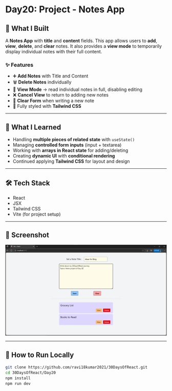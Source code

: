 # Day20: Project - Notes App

## 🚀 What I Built

A **Notes App** with **title** and **content** fields. This app allows users to **add**, **view**, **delete**, and **clear** notes. It also provides a **view mode** to temporarily display individual notes with their full content.

### ✨ Features
- ➕ **Add Notes** with Title and Content
- 🗑️ **Delete Notes** individually
- 👀 **View Mode** → read individual notes in full, disabling editing
- ❌ **Cancel View** to return to adding new notes
- 🧹 **Clear Form** when writing a new note
- 🎨 Fully styled with **Tailwind CSS**

---

## 🧠 What I Learned

- Handling **multiple pieces of related state** with `useState()`
- Managing **controlled form inputs** (input + textarea)
- Working with **arrays in React state** for adding/deleting
- Creating **dynamic UI** with **conditional rendering**
- Continued applying **Tailwind CSS** for layout and design

---

## 🛠️ Tech Stack

- React
- JSX
- Tailwind CSS
- Vite (for project setup)

---

## 📸 Screenshot

![Screenshot](./screenshot.png)

---

## 🧪 How to Run Locally

```bash
git clone https://github.com/ravi18kumar2021/30DaysOfReact.git
cd 30DaysOfReact/Day20
npm install
npm run dev